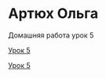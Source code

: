 # Артюх Ольга
Домашняя работа урок 5

[Урок 5](https://olga7469.github.io/%D1%83%D1%80%D0%BE%D0%BA5-1/ "Домашнее задание")

[Урок 5](https://olga7469.github.io/%D1%83%D1%80%D0%BE%D0%BA5-3/ "Домашнее задание")
